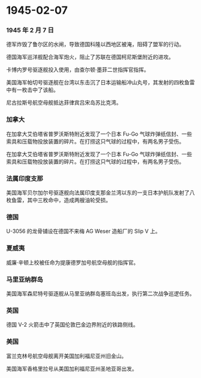 # 1945-02-07

### 1945 年 2 月 7 日

德军炸毁了鲁尔区的水闸，导致德国科隆以西地区被淹，阻碍了盟军的行动。

德国海军巡洋舰配合海军炮火，阻止了苏联在德国柯尼斯堡附近的进攻。

卡博内罗号驱逐舰投入使用，由查尔顿·墨菲二世指挥官指挥。

美国海军帕切号驱逐舰在台湾以东击沉了日本运输船冲山丸号，其发射的四枚鱼雷中有一枚击中了该船。

尼古拉斯号航空母舰抵达菲律宾吕宋岛苏比克湾。

### 加拿大

在加拿大艾伯塔省普罗沃斯特附近发现了一个日本 Fu-Go
气球炸弹纸信封、一些索具和压载物投放装置的碎片。在打捞这只气球的过程中，有两名男子受伤。

在加拿大艾伯塔省普罗沃斯特附近发现了一个日本 Fu-Go
气球炸弹纸信封、一些索具和压载物投放装置的碎片。在打捞这只气球的过程中，有两名男子受伤。

### 法属印度支那

美国海军贝尔加尔号驱逐舰向法属印度支那金兰湾以东的一支日本护航队发射了八枚鱼雷，其中三枚命中，造成两艘油轮受损。

### 德国

U-3056 的龙骨铺设在德国不来梅 AG Weser 造船厂的 Slip V 上。

### 夏威夷

威廉·辛顿上校被任命为提康德罗加号航空母舰的指挥官。

### 马里亚纳群岛

美国海军森尼特号驱逐舰从马里亚纳群岛塞班岛出发，执行第二次战争巡逻任务。

### 英国

德国 V-2 火箭击中了英国伦敦巴金边界附近的铁路侧线。

### 美国

富兰克林号航空母舰离开美国加利福尼亚州旧金山。

美国海军香格里拉号从美国加利福尼亚州圣地亚哥出发。